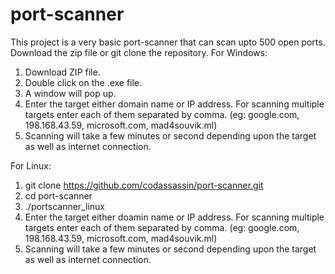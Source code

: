 # port-scanner
This project is a very basic port-scanner that can scan upto 500 open ports.
Download the zip file or git clone the repository.
For Windows:
  1. Download ZIP file.
  2. Double click on the .exe file.
  3. A window will pop up.
  4. Enter the target either domain name or IP address. For scanning multiple targets enter each of them separated by comma. (eg: google.com, 198.168.43.59, microsoft.com, mad4souvik.ml)
  5. Scanning will take a few minutes or second depending upon the target as well as internet connection.
 
 For Linux:
  1. git clone https://github.com/codassassin/port-scanner.git
  2. cd port-scanner
  3. ./portscanner_linux
  4. Enter the target either doamin name or IP address. For scanning multiple targets enter each of them separated by comma. (eg: google.com, 198.168.43.59, microsoft.com, mad4souvik.ml)
  5. Scanning will take a few minutes or second depending upon the target as well as internet connection.
